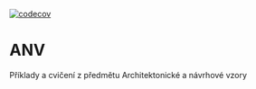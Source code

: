 [![codecov](https://codecov.io/github/JanReisiegel/ANV/branch/main/graph/badge.svg?token=R1UOG97WOS)](https://codecov.io/github/JanReisiegel/ANV)

# ANV
Příklady a cvičení z předmětu Architektonické a návrhové vzory
